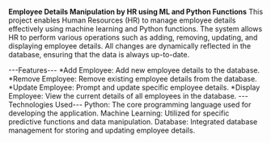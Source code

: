 **Employee Details Manipulation by HR using ML and Python Functions**
This project enables Human Resources (HR) to manage employee details effectively using machine learning and Python functions. The system allows HR to perform various operations such as adding, removing, updating, and displaying employee details. All changes are dynamically reflected in the database, ensuring that the data is always up-to-date.

---Features---
*Add Employee: Add new employee details to the database.
*Remove Employee: Remove existing employee details from the database.
*Update Employee: Prompt and update specific employee details.
*Display Employee: View the current details of all employees in the database.
---Technologies Used---
Python: The core programming language used for developing the application.
Machine Learning: Utilized for specific predictive functions and data manipulation.
Database: Integrated database management for storing and updating employee details.
